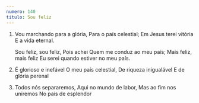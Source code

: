 ```yaml
---
numero: 140
titulo: Sou feliz
---
```

1. Vou marchando para a glória,
   Para o país celestial;
   Em Jesus terei vitória
   E a vida eternal.

   Sou feliz, sou feliz,
   Pois achei Quem me conduz ao meu país;
   Mais feliz, mais feliz
   Eu serei quando estiver no meu país.

2. É glorioso e inefável
   O meu país celestial,
   De riqueza inigualável
   E de glória perenal

3. Todos nós separaremos,
   Aqui no mundo de labor,
   Mas ao fim nos uniremos
   No país de esplendor
